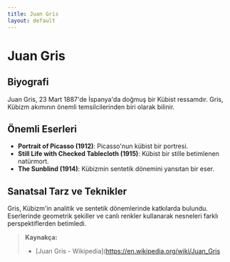 ```yaml
---
title: Juan Gris
layout: default
---
```


# Juan Gris

## Biyografi

Juan Gris, 23 Mart 1887'de İspanya'da doğmuş bir Kübist ressamdır. Gris, Kübizm akımının önemli temsilcilerinden biri olarak bilinir.

## Önemli Eserleri

- **Portrait of Picasso (1912)**: Picasso'nun kübist bir portresi.
- **Still Life with Checked Tablecloth (1915)**: Kübist bir stille betimlenen natürmort.
- **The Sunblind (1914)**: Kübizmin sentetik dönemini yansıtan bir eser.

## Sanatsal Tarz ve Teknikler

Gris, Kübizm'in analitik ve sentetik dönemlerinde katkılarda bulundu. Eserlerinde geometrik şekiller ve canlı renkler kullanarak nesneleri farklı perspektiflerden betimledi.

> **Kaynakça:**
> - [Juan Gris - Wikipedia](https://en.wikipedia.org/wiki/Juan_Gris

